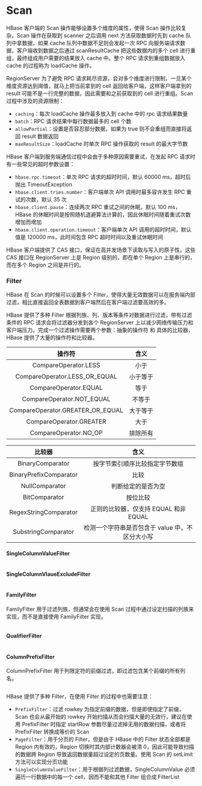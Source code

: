 # Scan

HBase 客户端的 Scan 操作能够设置多个维度的属性，使得 Scan 操作比较复杂。Scan 操作在获取到 scanner 之后调用 next 方法获取数据时先到 cache 队列中拿数据，如果 cache 队列中数据不足则会发起一次 RPC 向服务端请求数据，客户端收到数据之后通过 scanResultCache 把这些数据内的多个 cell 进行重组，最终组成用户需要的结果放入 cache 中。整个 RPC 请求到重组数据放入 cache 的过程称为 loadCache 操作。

RegionServer 为了避免 RPC 请求耗尽资源，会对多个维度进行限制，一旦某个维度资源达到阈值，就马上把当前拿到的 cell 返回给客户端，这样客户端拿到的 result 可能不是一行完整的数据，因此需要和之前获取到的 cell 进行重组。Scan 过程中涉及的资源限制：
- ```caching```：每次 loadCache 操作最多放入到 cache 中的 rpc 请求结果数量
- ```batch```：RPC 请求结果中每行数据最多的 cell 个数
- ```allowPartial```：设置是否容忍部分数据，如果为 true 则不会重组而直接将返回 result 数据返回
- ```maxResultSize```：loadCache 时单次 RPC 操作获取的 result 的最大字节数

HBase 客户端到服务端通信过程中会由于多种原因需要重试，在发起 RPC 请求时有一些常见的超时参数设置：
- ```hbase.rpc.timeout```：单次 RPC 请求的超时时间，默认 60000 ms，超时后抛出 TimeoutException
- ```hbase.client.tries.number```：客户端单次 API 调用时最多容许发生 RPC 重试的次数，默认 35 次
- ```hbase.client.pause```：连续两次 RPC 重试之间的休眠，默认 100 ms，HBase 的休眠时间是按照随机退避算法计算的，因此休眠时间随着重试次数增加而增加
- ```hbase.client.operation.timeout```：客户端单次 API 调用的超时时间，默认值是 120000 ms，此时间包含 RPC 超时时间以及重试休眠时间

HBase 客户端提供了 CAS 接口，保证在高并发场景下读取与写入的原子性。这些 CAS 接口在 RegionServer 上是 Region 级别的，即在单个 Region 上是串行的，而在多个 Region 之间是并行的。

### Filter

HBase 在 Scan 的时候可以设置多个 Filter，使得大量无效数据可以在服务端内部过滤，相比直接返回全表数据到客户端然后在客户端过滤要高效的多。

HBase 提供了多种 Filter 根据列族、列、版本等条件对数据进行过滤，带有过滤条件的 RPC 请求会将过滤器分发到各个 RegionServer 上以减少网络传输压力和客户端压力。完成一个过滤操作需要两个参数：抽象的操作符 和 具体的比较器，HBase 提供了大量的操作符和比较器。

操作符 | 含义
:-: | :-: |
CompareOperator.LESS | 小于
CompareOperator.LESS_OR_EQUAL | 小于等于
CompareOperator.EQUAL | 等于
CompareOperator.NOT_EQUAL | 不等于
CompareOperator.GREATER_OR_EQUAL | 大于等于
CompareOperator.GREATER | 大于
CompareOperator.NO_OP | 排除所有

比较器 | 含义
:-: | :-: |
BinaryComparator | 按字节索引顺序比较指定字节数组
BinaryPrefixComparator | 比较
NullComparator | 判断给定的是否为空
BitComparator | 按位比较
RegexStringComparator | 正则的比较器，仅支持 EQUAL 和非 EQUAL
SubstringComparator | 检测一个字符串是否包含于 value 中，不区分大小写

#### SingleColumnValueFilter
```java

```
#### SingleColumnVlaueExcludeFilter
```java

```
#### FamilyFilter
FamilyFilter 用于过滤列族，但通常会在使用 Scan 过程中通过设定扫描的列族来实现，而不是直接使用 FamilyFilter 实现。
```java

```
#### QualifierFilter
```java

```
#### ColumnPrefixFilter
ColumnPrefixFilter 用于列限定符的前缀过滤，即过滤包含某个前缀的所有列名。
```java

```

HBase 提供了多种 Filter，在使用 Filter 的过程中也需要注意：
- ```PrefixFilter```：过滤 rowkey 为指定前缀的数据，但是即使指定了前缀，Scan 也会从最开始的 rowkey 开始扫描从而会扫描大量的无效行，建议在使用 PrefixFilter 时指定 startRow 参数尽量过滤掉无用的数据扫描，或者将 PrefixFilter 转换成等价的 Scan
- ```PageFilter```：用于分页的 Filter，但是由于 HBase 中的 Filter 状态全部都是 Region 内有效的，Region 切换时其内部计数器会被清 0，因此可能导致扫描的数据跨 Region 导致返回数据量超过设定的页数量。使用 Scan 的 setLimit 方法可以实现分页功能
- ```SingleColumnValueFilter```：用于根据列过滤数据，SingleColumnValue 必须遍历一行数据中的每一个 cell，因而不能和其他 Filter 组合成 FilterList

